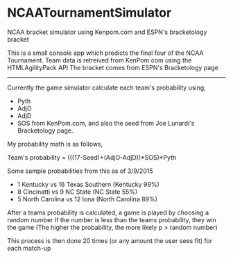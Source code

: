 # NCAATournamentSimulator
NCAA bracket simulator using Kenpom.com and ESPN's bracketology bracket

This is a small console app which predicts the final four of the NCAA Tournament. 
Team data is retreived from KenPom.com using the HTMLAgilityPack API
The bracket comes from ESPN's Bracketology page

---------------------------------------------------------------------------
Currently the game simulator calculate each team's probability using,
- Pyth 
- AdjO
- AdjD
- SOS
from KenPom.com, and also the seed from Joe Lunardi's Bracketology page.

My probability math is as follows, 

  Team's probability = (((17-Seed)+(AdjO-AdjD))*SOS)*Pyth
  
  Some sample probabilities from this as of 3/9/2015
  - 1 Kentucky vs 16 Texas Southern (Kentucky 99%)
  - 8 Cincinatti vs 9 NC State (NC State 55%)
  - 5 North Carolina vs 12 Iona (North Carolina 89%)

After a teams probability is calculated, a game is played by choosing a random number 
If the number is less than the teams probability, they win the game
(The higher the probability, the more likely p > random number)

This process is then done 20 times (or any amount the user sees fit) for each match-up 

